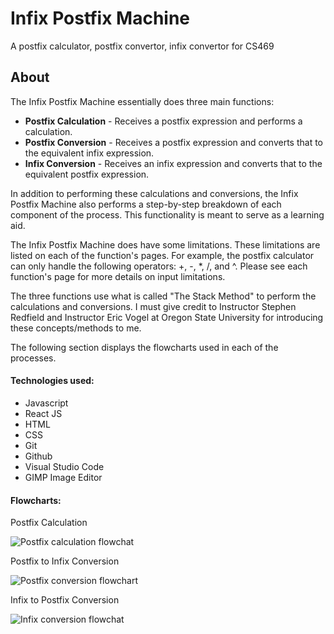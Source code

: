 # Infix Postfix Machine
A postfix calculator, postfix convertor, infix convertor for CS469

<h2>About</h2>
        <p>The Infix Postfix Machine essentially does three main functions:</p>
        <ul>
          <li><b>Postfix Calculation</b> - Receives a postfix expression and performs a calculation.</li>
          <li><b>Postfix Conversion</b> - Receives a postfix expression and converts that to the equivalent infix expression.</li>
          <li><b>Infix Conversion</b> - Receives an infix expression and converts that to the equivalent postfix expression.</li>
        </ul>
        <p>In addition to performing these calculations and conversions, the Infix Postfix Machine also performs a step-by-step breakdown of each component of the process. This functionality is meant to serve as a learning aid.</p>
        <p>The Infix Postfix Machine does have some limitations. These limitations are listed on each of the function's pages. For example, the postfix calculator can only handle the following operators: +, -, *, /, and ^. Please see each function's page for more details on input limitations.</p>
        <p>The three functions use what is called "The Stack Method" to perform the calculations and conversions. I must give credit to Instructor Stephen Redfield and Instructor Eric Vogel at Oregon State University for introducing these concepts/methods to me.</p>
        <p>The following section displays the flowcharts used in each of the processes.</p>
        <h4 className='techUsed'>Technologies used:</h4>
        <ul>
          <li>Javascript</li>
          <li>React JS</li>
          <li>HTML</li>
          <li>CSS</li>
          <li>Git</li>
          <li>Github</li>
          <li>Visual Studio Code</li>
          <li>GIMP Image Editor</li>
        </ul>
        <h4 className='techUsed'>Flowcharts:</h4>
        <p>Postfix Calculation</p>
        <img src={postfixCalcImg} alt="Postfix calculation flowchat"></img>
        <p>Postfix to Infix Conversion</p>
        <img src={postfixConImg} alt="Postfix conversion flowchart"></img>
        <p>Infix to Postfix Conversion</p>
        <img src={infixConImg} alt="Infix conversion flowchat"></img>
